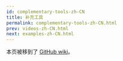 ```yaml
---
id: complementary-tools-zh-CN
title: 补充工具
permalink: complementary-tools-zh-CN.html
prev: videos-zh-CN.html
next: examples-zh-CN.html
---
```


本页被移到了 [GitHub wiki](https://github.com/facebook/react/wiki/Complementary-Tools)。
